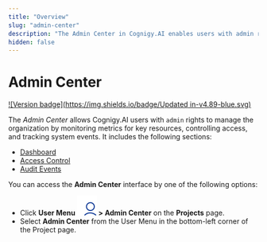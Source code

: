```yaml
---
title: "Overview" 
slug: "admin-center"
description: "The Admin Center in Cognigy.AI enables users with admin rights to view detailed analytics for billable conversations and Knowledge AI. The Admin Center offers platform administrators a comprehensive report on resource consumption across all organizational projects."
hidden: false 
---
```


# Admin Center

[![Version badge](https://img.shields.io/badge/Updated in-v4.89-blue.svg)](../../../../release-notes/4.89.md)

The *Admin Center* allows Cognigy.AI users with `admin` rights to manage the organization by monitoring metrics for key resources, controlling access, and tracking system events. 
It includes the following sections:

- [Dashboard](../../access/admin-center/dashboard.md)
- [Access Control](../../access/admin-center/access-control.md)
- [Audit Events](../../access/admin-center/audit-events.md) 

You can access the **Admin Center** interface by one of the following options:

- Click **User Menu ![user-menu](../../../../_assets/icons/user-menu.svg) > Admin Center** on the **Projects** page.
- Select **Admin Center** from the User Menu in the bottom-left corner of the Project page.


